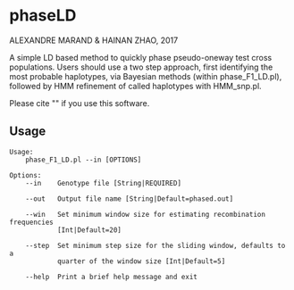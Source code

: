 # phaseLD

ALEXANDRE MARAND & HAINAN ZHAO, 2017

A simple LD based method to quickly phase pseudo-oneway test cross populations. Users should use a two step approach, first identifying the most probable haplotypes, via Bayesian methods (within phase_F1_LD.pl), followed by HMM refinement of called haplotypes with HMM_snp.pl. 

Please cite "" if you use this software.  

## Usage
```
Usage:
    phase_F1_LD.pl --in [OPTIONS]

Options:
    --in    Genotype file [String|REQUIRED]

    --out   Output file name [String|Default=phased.out]

    --win   Set minimum window size for estimating recombination frequencies
            [Int|Default=20]

    --step  Set minimum step size for the sliding window, defaults to a
            quarter of the window size [Int|Default=5]

    --help  Print a brief help message and exit
```
